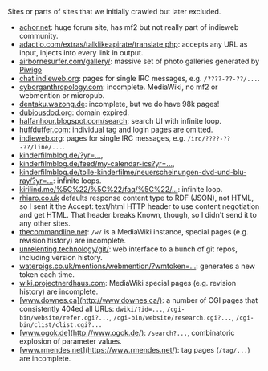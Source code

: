 Sites or parts of sites that we initially crawled but later excluded.

* [achor.net](http://achor.net/): huge forum site, has mf2 but not really part of indieweb community.
* [adactio.com/extras/talklikeapirate/translate.php](http://adactio.com/extras/talklikeapirate/): accepts any URL as input, injects into every link in output.
* [airbornesurfer.com/gallery/](http://airbornesurfer.com/gallery/): massive set of photo galleries generated by [Piwigo](http://piwigo.org)
* [chat.indieweb.org](https://chat.indieweb.org/): pages for single IRC messages, e.g. `/????-??-??/...`.
* [cyborganthropology.com](http://cyborganthropology.com/): incomplete. MediaWiki, no mf2 or webmention or micropub.
* [dentaku.wazong.de](https://dentaku.wazong.de/): incomplete, but we do have 98k pages!
* [dubiousdod.org](http://dubiousdod.org/): domain expired.
* [halfanhour.blogspot.com/search](http://halfanhour.blogspot.com/search): search UI with infinite loop.
* [huffduffer.com](https://huffduffer.com/): individual tag and login pages are omitted.
* [indieweb.org](https://indieweb.org/): pages for single IRC messages, e.g. `/irc/????-??-??/line/...`.
* [kinderfilmblog.de/?yr=...](http://kinderfilmblog.de/),
* [kinderfilmblog.de/feed/my-calendar-ics?yr=...](http://kinderfilmblog.de/feed/my-calendar-ics),
* [kinderfilmblog.de/tolle-kinderfilme/neuerscheinungen-dvd-und-blu-ray/?yr=...](http://kinderfilmblog.de/tolle-kinderfilme/neuerscheinungen-dvd-und-blu-ray/): infinite loops.
* [kirilind.me/%5C%22/%5C%22/faq/%5C%22/...](http://kirilind.me/%5C%22/%5C%22/faq/%5C%22/): infinite loop.
* [rhiaro.co.uk](http://rhiaro.co.uk/) defaults response content type to RDF (JSON), not HTML, so I sent it the Accept: text/html HTTP header to use content negotiation and get HTML. That header breaks Known, though, so I didn't send it to any other sites.
* [thecommandline.net](http://thecommandline.net/): `/w/` is a MediaWiki instance, special pages (e.g. revision history) are incomplete.
* [unrelenting.technology/git/](https://unrelenting.technology/git/): web interface to a bunch of git repos, including version history.
* [waterpigs.co.uk/mentions/webmention/?wmtoken=...](https://waterpigs.co.uk/mentions/webmention/): generates a new token each time.
* [wiki.projectnerdhaus.com](http://wiki.projectnerdhaus.com/): MediaWiki special pages (e.g. revision history) are incomplete.
* [www.downes.ca](http://www.downes.ca/): a number of CGI pages that consistently 404ed all URLs: `dwiki/?id=...`, `/cgi-bin/website/refer.cgi?...`, `/cgi-bin/website/research.cgi?...`, `/cgi-bin/clist/clist.cgi?...`
* [www.ogok.de](http://www.ogok.de/): `/search?...`, combinatoric explosion of parameter values.
* [www.rmendes.net](https://www.rmendes.net/): tag pages (`/tag/...`) are incomplete.
